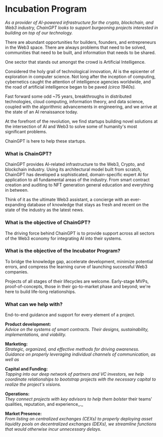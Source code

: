 # Incubation Program

_As a provider of AI-powered infrastructure for the crypto, blockchain, and Web3 industry, ChainGPT looks to support burgeoning projects interested in building on top of our technology._

There are abundant opportunities for builders, founders, and entrepreneurs in the Web3 space. There are always problems that need to be solved, communities that need to be built, and information that needs to be shared.

One sector that stands out amongst the crowd is Artificial Intelligence.

Considered the holy grail of technological innovation, AI is the epicenter of exploration in computer science. Not long after the inception of computing, cybernetics caught the attention of intelligence agencies worldwide, and the road of artificial intelligence began to be paved _(circa 1940s)._

Fast forward some odd \~75 years, breakthroughs in distributed technologies, cloud computing, information theory, and data science, coupled with the algorithmic advancements in engineering, and we arrive at the state of an AI renaissance today.

At the forefront of the revolution, we find startups building novel solutions at the intersection of AI and Web3 to solve some of humanity's most significant problems.

ChainGPT is here to help these startups.

### What is ChainGPT?

ChainGPT provides AI-related infrastructure to the Web3, Crypto, and blockchain industry. Using its architectural model built from scratch, ChainGPT has developed a sophisticated, domain-specific expert AI for application to all fundamental areas of the industry. From smart contract creation and auditing to NFT generation general education and everything in between.

Think of it as the ultimate Web3 assistant, a concierge with an ever-expanding database of knowledge that stays as fresh and recent on the state of the industry as the latest news.

### What is the objective of ChainGPT?

The driving force behind ChainGPT is to provide support across all sectors of the Web3 economy for integrating AI into their systems.

### What is the objective of the Incubator Program?

To bridge the knowledge gap, accelerate development, minimize potential errors, and compress the learning curve of launching successful Web3 companies.

Projects of all stages of their lifecycles are welcome. Early-stage MVPs, proof-of-concepts, those in their go-to-market phase and beyond; we're here to build life-long relationships.

### What can we help with?

End-to-end guidance and support for every element of a project.

**Product development:**\
_Advice on the systems of smart contracts. Their designs, sustainability, implementations, and viability._

**Marketing:**\
_Strategic, organized, and effective methods for driving awareness. Guidance on properly leveraging individual channels of communication, as well as_

**Capital and Funding:**\
_Tapping into our deep network of partners and VC investors, we help coordinate relationships to bootstrap projects with the necessary capital to realize the project's visions._

**Operations:**\
_They connect projects with key advisors to help them bolster_ their teams' qualities, reputation, and experience_._

**Market Presence:**\
_From listing on centralized exchanges (CEXs) to properly deploying asset liquidity pools on decentralized exchanges (DEXs), we streamline functions that would otherwise incur unnecessary delays._





